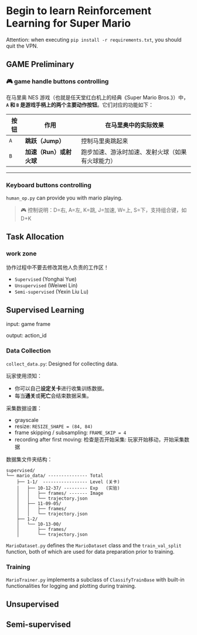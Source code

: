 # Begin to learn Reinforcement Learning for Super Mario
Attention: when executing `pip install -r requirements.txt`, you should quit the VPN.

## GAME Preliminary
### 🎮 game handle buttons controlling
在马里奥 NES 游戏（也就是任天堂红白机上的经典《Super Mario Bros.》）中，**`A` 和 `B` 是游戏手柄上的两个主要动作按钮**。它们对应的功能如下：

| 按钮  | 作用              | 在马里奥中的实际效果               |
|-----|-----------------|--------------------------|
| `A` | **跳跃（Jump）**    | 控制马里奥跳起来                 |
| `B` | **加速（Run）或射火球** | 跑步加速、游泳时加速、发射火球（如果有火球能力） |

---

### Keyboard buttons controlling
`human_op.py` can provide you with mario playing.
> 🎮 控制说明：D=右, A=左, K=跳, J=加速, W=上, S=下，支持组合键，如 D+K


## Task Allocation

### work zone
协作过程中不要去修改其他人负责的工作区！
- `Supervised` (Yonghai Yue)
- `Unsupervised` (Weiwei Lin)
- `Semi-supervised` (Yexin Liu Lu)


## Supervised Learning
input: game frame

output: action_id

### Data Collection
`collect_data.py`: Designed for collecting data.

玩家使用须知：
- 你可以自己**设定关卡**进行收集训练数据。
- 每当**通关**或**死亡**会结束数据采集。

采集数据设置：
- grayscale
- resize: `RESIZE_SHAPE = (84, 84)`
- frame skipping / subsampling: `FRAME_SKIP = 4 `
- recording after first moving: 检查是否开始采集: 玩家开始移动，开始采集数据


数据集文件夹结构：
```
supervised/
└── mario_data/ --------------- Total
    ├── 1-1/  ----------------- Level (关卡)
    │   ├── 10-12-37/ --------- Exp   (实验)
    │   │   ├── frames/ ------- Image
    │   │   └── trajectory.json
    │   ├── 11-09-05/
    │   │   ├── frames/
    │   │   └── trajectory.json
    ├── 1-2/
    │   └── 10-13-00/
    │       ├── frames/
    │       └── trajectory.json
```

`MarioDataset.py` defines the `MarioDataset` class and the `train_val_split` function, both of which are used for data preparation prior to training.

### Training
`MarioTrainer.py` implements a subclass of `ClassifyTrainBase` with built-in functionalities for logging and plotting during training.


## Unsupervised


## Semi-supervised